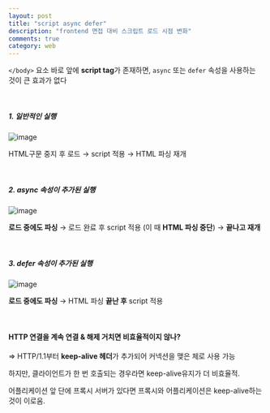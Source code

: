 ```yaml
---
layout: post
title: "script async defer"
description: "frontend 면접 대비 스크립트 로드 시점 변화"
comments: true
category: web
---
```


`</body>` 요소 바로 앞에 **script tag**가 존재하면, `async` 또는 `defer` 속성을 사용하는 것이 큰 효과가 없다

<br />

##### 1. 일반적인 실행

![image](https://user-images.githubusercontent.com/49581472/107726594-c2da3100-6d2c-11eb-88f2-17bfbd979059.png)

HTML구문 중지 후 로드 → script 적용 → HTML 파싱 재개

<br />

##### 2. async 속성이 추가된 실행

![image](https://user-images.githubusercontent.com/49581472/107726634-da191e80-6d2c-11eb-9c32-0ed20a75abcc.png)

**로드 중에도 파싱** → 로드 완료 후 script 적용 (이 때 **HTML 파싱 중단**) → **끝나고 재개**

<br />

##### 3. defer 속성이 추가된 실행

![image](https://user-images.githubusercontent.com/49581472/107726660-e604e080-6d2c-11eb-955a-3bfc527d17fe.png)

**로드 중에도 파싱** → HTML 파싱 **끝난 후** script 적용

<br />

#### HTTP 연결을 계속 연결 & 해제 거치면 비효율적이지 않나?

⇒ HTTP/1.1부터 **keep-alive 헤더**가 추가되어 커넥션을 맺은 체로 사용 가능

하지만, 클라이언트가 한 번 호출되는 경우라면 keep-alive유지가 더 비효율적.

어플리케이션 앞 단에 프록시 서버가 있다면 프록시와 어플리케이션은 keep-alive하는 것이 이로움.
